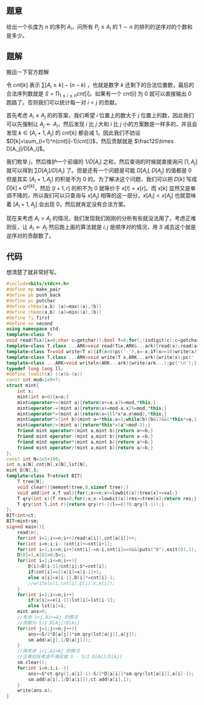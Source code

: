 ## 题意
给出一个长度为 $n$ 的序列 $A_i$，问所有 $P_i\le A_i$ 的 $1\sim n$ 的排列的逆序对的个数和是多少。
## 题解
搬运一下官方题解

令 $cnt[k]$ 表示 $\sum [A_i\ge k]-(n-k)$ ，也就是数字 $k$ 还剩下的合法位置数，最后的合法序列数就是 $S=\prod_{1\le i\le n}cnt[i]$。如果有一个 $cnt[i]$ 为 $0$ 就可以直接输出 $0$ 跑路了。否则我们可以统计每一对 $i<j$ 的贡献。

首先考虑 $A_i\le A_j$ 的的答案，我们希望 $i$ 位置上的数大于 $j$ 位置上的数，因此我们可以先强制让 $A_j\leftarrow A_i$，然后发现 $i$ 比 $j$ 大和 $i$ 比 $j$ 小的方案数是一样多的，并且会发现 $k\in[A_i+1,A_j]$ 的 $cnt[k]$ 都会减 $1$。因此我们不妨设 $D[k]=\sum_{i=1}^n(cnt[i]-1)/cnt[i]$，然后贡献就是 $\frac12S\times D[A_j]/D[A_i]$。

我们枚举 $j$，然后维护一个前缀的 $1/D[A_i]$ 之和，然后查询的时候就直接询问 $[1,A_j]$ 就可以得到 $\sum D[A_j]/D[A_i]$ 了。但是还有一个问题是可能 $D[A_i],D[A_j]$ 的值都是 $0$ 但是其实 $[A_i+1,A_j]$ 的积是不为 $0$ 的。为了解决这个问题，我们可以把 $D[k]$ 写成 $D[k]\times 0^{x[k]}$，然后 $[l+1,r]$ 的积不为 $0$ 就等价于 $x[l]=x[r]$。而 $x[k]$ 显然又是单调不降的，所以我们可以只查询与 $x[A_j]$ 相等的这一部分，$x[A_i]<x[A_j]$ 也就意味着 $[A_i+1,A_j]$ 会出现 $0$，然后就肯定没有合法方案。

现在来考虑 $A_i>A_j$ 的情况，我们发现我们刚刚的分析有些就没法用了。考虑正难则反，让 $A_i\leftarrow A_j$ 然后跑上面的算法就是 $i,j$ 是顺序对的情况，用 $S$ 减去这个就是逆序对的贡献数了。
## 代码
想清楚了就非常好写。

```cpp
#include<bits/stdc++.h>
#define mp make_pair
#define pb push_back
#define pc putchar
#define chkmx(a,b) (a)=max((a),(b))
#define chkmn(a,b) (a)=min((a),(b))
#define fi first
#define se second
using namespace std;
template<class T>
void read(T&x){x=0;char c=getchar();bool f=0;for(;!isdigit(c);c=getchar())f^=c=='-';for(;isdigit(c);c=getchar())x=x*10+c-'0';if(f)x=-x;}
template<class T,class ...ARK>void read(T&x,ARK&...ark){read(x);read(ark...);}
template<class T>void write(T x){if(x<0)pc('-'),x=-x;if(x>=10)write(x/10);pc(x%10+'0');}
template<class T,class ...ARK>void write(T x,ARK...ark){write(x);pc(' ');write(ark...);}
template<class ...ARK>void writeln(ARK...ark){write(ark...);pc('\n');}
typedef long long ll;
#define lowbit(x) ((x)&-(x))
const int mod=1e9+7;
struct mint{
	int x;
	mint(int o=0){x=o;}
	mint&operator+=(mint a){return(x+=a.x)%=mod,*this;}
	mint&operator-=(mint a){return(x+=mod-a.x)%=mod,*this;}
	mint&operator*=(mint a){return(x=1ll*x*a.x%mod),*this;}
	mint&operator^=(int b){mint a=*this;x=1;while(b)(b&1)&&(*this*=a,1),a*=a,b>>=1;return*this;}
	mint&operator/=(mint a){return*this*=(a^=mod-2);}
	friend mint operator+(mint a,mint b){return a+=b;}
	friend mint operator-(mint a,mint b){return a-=b;}
	friend mint operator*(mint a,mint b){return a*=b;}
	friend mint operator/(mint a,mint b){return a/=b;}
};
const int N=2e5+100;
int n,a[N],cnt[N],x[N],lst[N];
mint D[N],S;
template<class T>struct BIT{
	T tree[N];
	void clear(){memset(tree,0,sizeof tree);}
	void add(int x,T val){for(;x<=n;x+=lowbit(x))tree[x]+=val;}
	T qry(int x){T res=0;for(;x;x-=lowbit(x))res+=tree[x];return res;}
	T qry(int l,int r){return qry(r)-((l==0)?0:qry(l-1));}
};
BIT<int>ct;
BIT<mint>sm;
signed main(){
	read(n);
	for(int i=1;i<=n;i++)read(a[i]),cnt[a[i]]++;
	for(int i=n;i;i--)cnt[i]+=cnt[i+1];
	for(int i=1;i<=n;i++)cnt[i]-=n-i,cnt[i]==0&&(puts("0"),exit(0),1);
	D[0]=1,x[0]=0;S=1;
	for(int i=1;i<=n;i++){
		D[i]=D[i-1]/cnt[i];S*=cnt[i];
		if(cnt[i]==1)x[i]=x[i-1]+1;
		else x[i]=x[i-1],D[i]*=cnt[i]-1;
		//writeln(i,cnt[i],D[i].x,x[i]);
	}
	for(int i=1;i<=n;i++)
		if(x[i]==x[i-1])lst[i]=lst[i-1];
		else lst[i]=i;
	mint ans=0;
	//考虑 i<j,Ai<=Aj 的情况
	//贡献为 S/2 D[Aj]/D[Ai]
	for(int j=1;j<=n;j++){
		ans+=S/2*D[a[j]]*sm.qry(lst[a[j]],a[j]);
		sm.add(a[j],1/D[a[j]]);
	}
	//再考虑 i<j,Ai>Aj 的情况
	//正难则反考虑不满足就 S - S/2 D[Ai]/D[Aj]
	sm.clear();
	for(int i=n;i;i--){
		ans+=S*ct.qry(1,a[i]-1)-S/2*D[a[i]]*sm.qry(lst[a[i]],a[i]-1);
		sm.add(a[i],1/D[a[i]]);ct.add(a[i],1);
	}
	write(ans.x);
}
```